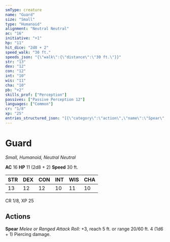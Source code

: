 ```yaml
---
smType: creature
name: "Guard"
size: "Small"
type: "Humanoid"
alignment: "Neutral Neutral"
ac: "16"
initiative: "+1"
hp: "11"
hit_dice: "2d8 + 2"
speed_walk: "30 ft."
speeds_json: "{\"walk\":{\"distance\":\"30 ft.\"}}"
str: "13"
dex: "12"
con: "12"
int: "10"
wis: "11"
cha: "10"
pb: "+2"
skills_prof: ["Perception"]
passives: ["Passive Perception 12"]
languages: ["Common"]
cr: "1/8"
xp: "25"
entries_structured_json: "[{\"category\":\"action\",\"name\":\"Spear\",\"text\":\"*Melee or Ranged Attack Roll:* +3, reach 5 ft. or range 20/60 ft. 4 (1d6 + 1) Piercing damage.\",\"damage\":\"4 (1d6 + 1) Piercing\"}]"
---
```


# Guard
*Small, Humanoid, Neutral Neutral*

**AC** 16
**HP** 11 (2d8 + 2)
**Speed** 30 ft.

| STR | DEX | CON | INT | WIS | CHA |
| --- | --- | --- | --- | --- | --- |
| 13 | 12 | 12 | 10 | 11 | 10 |

CR 1/8, XP 25

## Actions

**Spear**
*Melee or Ranged Attack Roll:* +3, reach 5 ft. or range 20/60 ft. 4 (1d6 + 1) Piercing damage.
